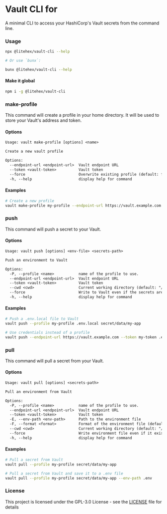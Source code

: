 # Vault CLI for

A minimal CLI to access your HashiCorp's Vault secrets from the command line.

### Usage

```bash
npx @litehex/vault-cli --help

# Or use `bunx`:

bunx @litehex/vault-cli --help
```

#### Make it global

```bash
npm i -g @litehex/vault-cli
```


### make-profile

This command will create a profile in your home directory. It will be used to store your Vault's address and token.

#### Options

```txt
Usage: vault make-profile [options] <name>

Create a new vault profile

Options:
  --endpoint-url <endpoint-url>  Vault endpoint URL
  --token <vault-token>          Vault token
  --force                        Overwrite existing profile (default: false)
  -h, --help                     display help for command
```

#### Examples

```bash
# Create a new profile
vault make-profile my-profile --endpoint-url https://vault.example.com --token my-token
```

### push

This command will push a secret to your Vault.

#### Options

```txt
Usage: vault push [options] <env-file> <secrets-path>

Push an environment to Vault

Options:
  -P, --profile <name>           name of the profile to use.
  --endpoint-url <endpoint-url>  Vault endpoint URL
  --token <vault-token>          Vault token
  --cwd <cwd>                    Current working directory (default: "/home/jesus/Projects/WebstormProjects/Github/Litehex/vault-cli")
  --force                        Write to Vault even if the secrets are in conflict (default: false)
  -h, --help                     display help for command
```

#### Examples

```bash
# Push a .env.local file to Vault
vault push --profile my-profile .env.local secret/data/my-app

# Use credentials instead of a profile
vault push --endpoint-url https://vault.example.com --token my-token .env.local secret/data/my-app
```

### pull

This command will pull a secret from your Vault.

#### Options

```txt
Usage: vault pull [options] <secrets-path>

Pull an environment from Vault

Options:
  -P, --profile <name>           name of the profile to use.
  --endpoint-url <endpoint-url>  Vault endpoint URL
  --token <vault-token>          Vault token
  -E, --env-path <env-path>      Path to the environment file
  -F, --format <format>          Format of the environment file (default: "dotenv")
  --cwd <cwd>                    Current working directory (default: "/home/jesus/Projects/WebstormProjects/Github/Litehex/vault-cli")
  --force                        Write environment file even if it exists (default: false)
  -h, --help                     display help for command
```

#### Examples

```bash
# Pull a secret from Vault
vault pull --profile my-profile secret/data/my-app

# Pull a secret from Vault and save it to a .env file
vault pull --profile my-profile secret/data/my-app --env-path .env
```

### License

This project is licensed under the GPL-3.0 License - see the [LICENSE](LICENSE) file for details

